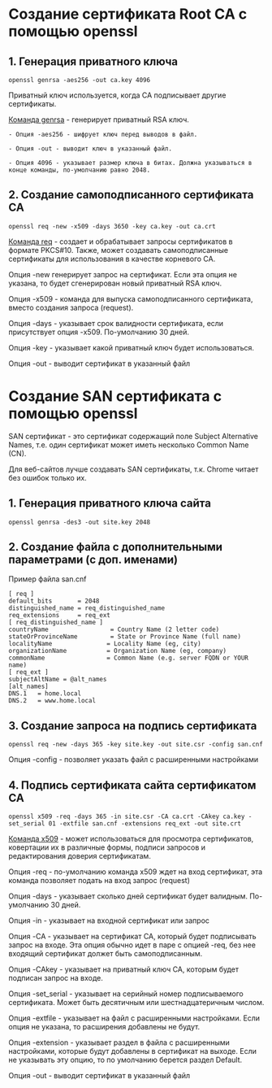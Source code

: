 # Создание сертификата Root CA с помощью openssl

## 1. Генерация приватного ключа
```
openssl genrsa -aes256 -out ca.key 4096
```
Приватный ключ используется, когда CA подписывает другие сертификаты.

[Команда genrsa](https://www.openssl.org/docs/manmaster/man1/genrsa.html) - генерирует приватный RSA ключ.

	- Опция -aes256 - шифрует ключ перед выводов в файл.

	- Опция -out - выводит ключ в указанный файл.

	- Опция 4096 - указывает размер ключа в битах. Должна указываться в конце команды, по-умолчанию равно 2048.

## 2. Создание самоподписанного сертификата CA
```
openssl req -new -x509 -days 3650 -key ca.key -out ca.crt
```

[Команда req](https://www.openssl.org/docs/manmaster/man1/req.html) - создает и обрабатывает запросы сертификатов в формате PKCS#10. Также, может создавать самоподписанные сертификаты для использования в качестве корневого CA.

Опция -new генерирует запрос на сертификат. Если эта опция не указана, то будет сгенерирован новый приватный RSA ключ.

Опция -x509 - команда для выпуска самоподписанного сертификата, вместо создания запроса (request). 

Опция -days - указывает срок валидности сертификата, если присутствует опция -x509. По-умолчанию 30 дней.

Опция -key - указывает какой приватный ключ будет использоваться.

Опция -out - выводит сертификат в указанный файл

# Создание SAN сертификата с помощью openssl

SAN сертификат - это сертификат содержащий поле Subject Alternative Names, т.е. один сертификат может иметь несколько Common Name (CN).

Для веб-сайтов лучше создавать SAN сертификаты, т.к. Chrome читает без ошибок только их.

## 1. Генерация приватного ключа сайта
```
openssl genrsa -des3 -out site.key 2048
```

## 2. Создание файла с дополнительными параметрами (с доп. именами)

Пример файла san.cnf
```
[ req ]
default_bits       = 2048
distinguished_name = req_distinguished_name
req_extensions     = req_ext
[ req_distinguished_name ]
countryName                 = Country Name (2 letter code)
stateOrProvinceName         = State or Province Name (full name)
localityName               = Locality Name (eg, city)
organizationName           = Organization Name (eg, company)
commonName                 = Common Name (e.g. server FQDN or YOUR name)
[ req_ext ]
subjectAltName = @alt_names
[alt_names]
DNS.1   = home.local
DNS.2   = www.home.local
```
## 3. Создание запроса на подпись сертификата
```
openssl req -new -days 365 -key site.key -out site.csr -config san.cnf
```

Опция -config - позволяет указать файл с расширенными настройками

## 4. Подпись сертификата сайта сертификатом CA
```
openssl x509 -req -days 365 -in site.csr -CA ca.crt -CAkey ca.key -set_serial 01 -extfile san.cnf -extensions req_ext -out site.crt
```

[Команда x509](https://www.openssl.org/docs/manmaster/man1/x509.html) - может использоваться для просмотра сертификатов, ковертации их в различные формы, подписи запросов и редактирования доверия сертификатам.

Опция -req - по-умолчанию команда x509 ждет на вход сертификат, эта команда позволяет подать на вход запрос (request)

Опция -days - указывает сколько дней сертификат будет валидным. По-умолчанию 30 дней.

Опция -in - указывает на входной сертификат или запрос

Опция -CA - указывает на сертификат CA, который будет подписывать запрос на входе. Эта опция обычно идет в паре с опцией -req, без нее входящий сертификат должет быть самоподписанным.

Опция -CAkey - указывает на приватный ключ CA, которым будет подписан запрос на входе.

Опция -set_serial - указывает на серийный номер подписываемого сертификата. Может быть десятичным или шестнадцатеричным числом.

Опция -extfile - указывает на файл с расширенными настройками. Если опция не указана, то расширения добавлены не будут.

Опция -extension - указывает раздел в файла с расширенными настройками, которые будут добавлены в сертификат на выходе. Если не указывать эту опцию, то по умолчанию берется раздел Default.

Опция -out - выводит сертификат в указанный файл